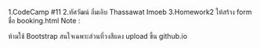 1.CodeCamp #11
2.ทัศวัฒน์ อิ่มเอิบ Thassawat Imoeb
3.Homework2
ให้สร้าง form ชื่อ booking.html
Note :

ห้ามใช้ Bootstrap
สนใจเฉพาะส่วนที่วงสีแดง
upload ขึ้น github.io